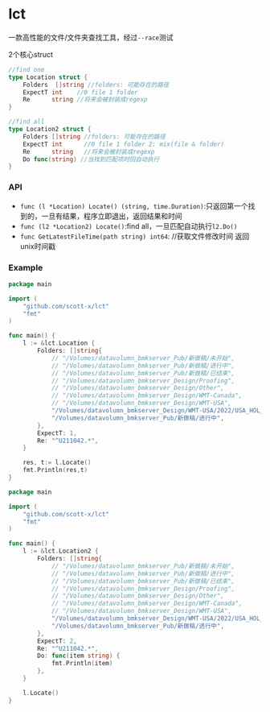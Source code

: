 # lct

一款高性能的文件/文件夹查找工具，经过`--race`测试

2个核心struct

```go
//find one
type Location struct {
	Folders  []string //folders: 可能存在的路径
	ExpectT int    //0 file 1 folder
	Re      string //将来会被封装成regexp
}

//find all
type Location2 struct {
	Folders []string //folders: 可能存在的路径
	ExpectT int      //0 file 1 folder 2: mix(file & folder)
	Re      string   //将来会被封装成regexp
	Do func(string) //当找到匹配项时回自动执行
}
```

### API 

- `func (l *Location) Locate() (string, time.Duration)`:只返回第一个找到的，一旦有结果，程序立即退出，返回结果和时间
- `func (l2 *Location2) Locate()`:find all，一旦匹配自动执行`l2.Do()`
- `func GetLatestFileTime(path string) int64`: //获取文件修改时间 返回unix时间戳

### Example

```go
package main

import (
	"github.com/scott-x/lct"
	"fmt"
)

func main() {
	l := &lct.Location {
		Folders: []string{
			// "/Volumes/datavolumn_bmkserver_Pub/新做稿/未开始",
			// "/Volumes/datavolumn_bmkserver_Pub/新做稿/进行中",
			// "/Volumes/datavolumn_bmkserver_Pub/新做稿/已结束",
			// "/Volumes/datavolumn_bmkserver_Design/Proofing",
			// "/Volumes/datavolumn_bmkserver_Design/Other",
			// "/Volumes/datavolumn_bmkserver_Design/WMT-Canada",
			// "/Volumes/datavolumn_bmkserver_Design/WMT-USA",
			"/Volumes/datavolumn_bmkserver_Design/WMT-USA/2022/USA_HOL_2022",
			"/Volumes/datavolumn_bmkserver_Pub/新做稿/进行中",
		},
		ExpectT: 1,
		Re: "^U211042.*",
	}

	res, t:= l.Locate()
	fmt.Println(res,t)
}
```

```go
package main

import (
	"github.com/scott-x/lct"
	"fmt"
)

func main() {
	l := &lct.Location2 {
		Folders: []string{
			// "/Volumes/datavolumn_bmkserver_Pub/新做稿/未开始",
			// "/Volumes/datavolumn_bmkserver_Pub/新做稿/进行中",
			// "/Volumes/datavolumn_bmkserver_Pub/新做稿/已结束",
			// "/Volumes/datavolumn_bmkserver_Design/Proofing",
			// "/Volumes/datavolumn_bmkserver_Design/Other",
			// "/Volumes/datavolumn_bmkserver_Design/WMT-Canada",
			// "/Volumes/datavolumn_bmkserver_Design/WMT-USA",
			"/Volumes/datavolumn_bmkserver_Design/WMT-USA/2022/USA_HOL_2022",
			"/Volumes/datavolumn_bmkserver_Pub/新做稿/进行中",
		},
		ExpectT: 2,
		Re: "^U211042.*",
		Do: func(item string) {
			fmt.Println(item)
		},
	}

	l.Locate()
}
```